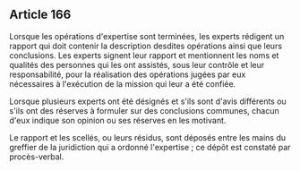 Article 166
----
Lorsque les opérations d'expertise sont terminées, les experts rédigent un
rapport qui doit contenir la description desdites opérations ainsi que leurs
conclusions. Les experts signent leur rapport et mentionnent les noms et
qualités des personnes qui les ont assistés, sous leur contrôle et leur
responsabilité, pour la réalisation des opérations jugées par eux nécessaires à
l'exécution de la mission qui leur a été confiée.

Lorsque plusieurs experts ont été désignés et s'ils sont d'avis différents ou
s'ils ont des réserves à formuler sur des conclusions communes, chacun d'eux
indique son opinion ou ses réserves en les motivant.

Le rapport et les scellés, ou leurs résidus, sont déposés entre les mains du
greffier de la juridiction qui a ordonné l'expertise ; ce dépôt est constaté par
procès-verbal.

